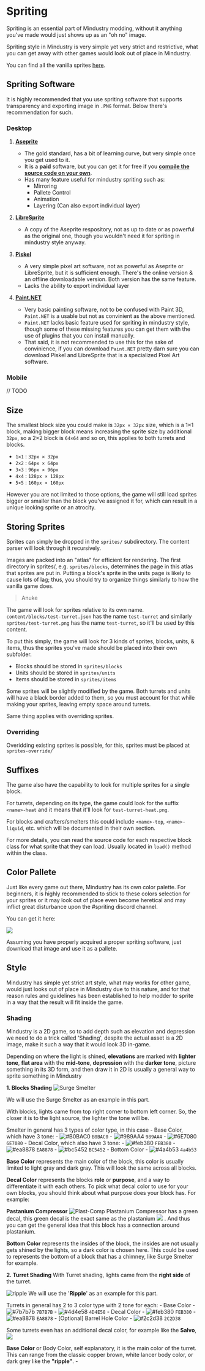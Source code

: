 # Spriting

Spriting is an essential part of Mindustry modding, without it anything you've made would just shows up as an "oh no" image.

Spriting style in Mindustry is very simple yet very strict and restrictive, what you can get away with other games would look out of place in Mindustry.

You can find all the vanilla sprites [here](https://github.com/Anuken/Mindustry/tree/master/core/assets-raw/sprites).

## Spriting Software

It is highly recommended that you use spriting software that supports transparency and exporting image in `.PNG` format. Below there's recommendation for such.

### **Desktop**
  1. **[Aseprite](https://www.aseprite.org/)**
       - The gold standard, has a bit of learning curve, but very simple once you get used to it. 
       - It is a **paid** software, but you can get it for free if you **[compile the source code on your own](https://github.com/aseprite/aseprite/blob/main/INSTALL.md#compiling)**.
       - Has many feature useful for mindustry spriting such as:
         - Mirroring
         - Pallete Control
         - Animation
         - Layering (Can also export individual layer)
  
  2. **[LibreSprite](https://libresprite.github.io/#!/)**
      - A copy of the Aseprite respository, not as up to date or as powerful as the original one, though you wouldn't need it for spriting in mindustry style anyway.
  
  3. **[Piskel](https://www.piskelapp.com/)**
      - A very simple pixel art software, not as powerful as Aseprite or LibreSprite, but it is sufficient enough. There's the online version & an offline downloadable version. Both version has the same feature.
      - Lacks the ability to export individual layer

  4. **[Paint.NET](https://www.getpaint.net/)**
      - Very basic painting software, not to be confused with Paint 3D, `Paint.NET` is a usable but not as convinient as the above mentioned.
      - `Paint.NET` lacks basic feature used for spriting in mindustry style, though some of these missing features you can get them with the use of plugins that you can install manually.
      - That said, it is not recommended to use this for the sake of convinience, if you can download `Paint.NET` pretty darn sure you can download Piskel and LibreSprite that is a specialized Pixel Art software.

### **Mobile**
// TODO


## Size
The smallest block size you could make is `32px × 32px` size, which is a 1×1 block, making bigger block means increasing the sprite size by additional `32px`, so a 2×2 block is `64×64` and so on, this applies to both turrets and blocks.
- `1×1` : `32px × 32px`
- `2×2` : `64px × 64px`
- `3×3` : `96px × 96px`
- `4×4` : `128px × 128px`
- `5×5` : `160px × 160px`

However you are not limited to those options, the game will still load sprites bigger or smaller than the block you've assigned it for, which can result in a unique looking sprite or an atrocity.

## Storing Sprites
Sprites can simply be dropped in the `sprites/` subdirectory. The content parser will look through it recursively. 

Images are packed into an "atlas" for efficient for rendering. The first directory in sprites/, e.g. `sprites/blocks`, determines the page in this atlas that sprites are put in. Putting a block's sprite in the units page is likely to cause lots of lag; thus, you should try to organize things similarly to how the vanilla game does.
> Anuke

The game will look for sprites relative to its own name. `content/blocks/test-turret.json` has the name `test-turret` and similarly `sprites/test-turret.png` has the name `test-turret`, so it'll be used by this content.

To put this simply, the game will look for 3 kinds of sprites, blocks, units, & items, thus the sprites you've made should be placed into their own subfolder.
- Blocks should be stored in `sprites/blocks`
- Units should be stored in `sprites/units`
- Items should be stored in `sprites/items`

Some sprites will be slightly modified by the game. Both turrets and units will have a black border added to them, so you must account for that while making your sprites, leaving empty space around turrets.

Same thing applies with overriding sprites.

### Overriding

Overidding existing sprites is possible, for this, sprites must be placed at `sprites-override/`

## Suffixes
The game also have the capability to look for multiple sprites for a single block.

For turrets, depending on its type, the game could look for the suffix `<name>-heat` and it means that it'll look for `test-turret-heat.png`.

For blocks and crafters/smelters this could include `<name>-top`, `<name>-liquid`, etc. which will be documented in their own section.

For more details, you can read the source code for each respective block class for what sprite that they can load. Usually located in `load()` method within the class.

## Color Pallete

Just like every game out there, Mindustry has its own color palette. For beginners, it is highly recommended to stick to these colors selection for your sprites or it may look out of place even become heretical and may inflict great disturbance upon the #spriting discord channel.

You can get it here: 

<img src="/wiki/images/spriting/pal-mindustry.png">

Assuming you have properly acquired a proper spriting software, just download that image and use it as a pallete.

## Style
Mindustry has simple yet strict art style, what may works for other game, would just looks out of place in Mindustry due to this nature, and for that reason rules and guidelines has been established to help modder to sprite in a way that the result will fit inside the game.

### Shading
Mindustry is a 2D game, so to add depth such as elevation and depression we need to do a trick called 'Shading', despite the actual asset is a 2D image, make it such a way that it would look 3D in-game.

Depending on where the light is shined, **elevations** are marked with **lighter tone**, **flat area** with the **mid-tone**, **depression** with the **darker tone**, picture something in its 3D form, and then draw it in 2D is usually a general way to sprite something in Mindustry


**1. Blocks Shading**
![Surge Smelter](https://raw.githubusercontent.com/Anuken/Mindustry/master/core/assets-raw/sprites/blocks/production/alloy-smelter.png)

We will use the Surge Smelter as an example in this part. 

With blocks, lights came from top right corner to bottom left corner. So, the closer it is to the light source, the lighter the tone will be.

Smelter in general has 3 types of color type, in this case 
	- Base Color, which have 3 tone: 
		- ![#B0BAC0](https://via.placeholder.com/15/B0BAC0/000000?text=+) `B0BAC0` 
		- ![#989AA4](https://via.placeholder.com/15/989AA4/000000?text=+) `989AA4` 
		- ![#6E7080](https://via.placeholder.com/15/6E7080/000000?text=+) `6E7080` 
	- Decal Color, which also have 3 tone:
		- ![#feb380](https://via.placeholder.com/15/feb380/000000?text=+) `FEB380` 
		- ![#ea8878](https://via.placeholder.com/15/ea8878/000000?text=+) `EA8878` 
		- ![#bc5452](https://via.placeholder.com/15/bc5452/000000?text=+) `BC5452` 
	- Bottom Color
		- ![#4a4b53](https://via.placeholder.com/15/4a4b53/000000?text=+) `4a4b53` 

**Base Color** represents the main color of the block, this color is usually limited to light gray and dark gray. This will look the same across all blocks. 

**Decal Color** represents the blocks **role** or **purpose**, and a way to differentiate it with each others. To pick what decal color to use for your own blocks, you should think about what purpose does your block has. For example:

**Pastanium Compressor**
![Plast-Comp](https://raw.githubusercontent.com/Anuken/Mindustry/master/core/assets-raw/sprites/blocks/production/plastanium-compressor.png) 
Plastanium Compressor has a green decal, this green decal is the exact same as the plastanium ![](https://raw.githubusercontent.com/Anuken/Mindustry/master/core/assets-raw/sprites/items/item-plastanium.png) . And thus you can get the general idea that this block has a connection around plastanium.

**Bottom Color** represents the insides of the block, the insides are not usually gets shined by the lights, so a dark color is chosen here. This could be used to represents the bottom of a block that has a chimney, like Surge Smelter for example.

**2. Turret Shading**
With Turret shading, lights came from the **right side** of the turret. 

![ripple](https://github.com/Anuken/Mindustry/blob/master/core/assets-raw/sprites/blocks/turrets/ripple.png?raw=true)
We will use the '**Ripple**' as an example for this part.

Turrets in general has 2 to 3 color type with 2 tone for each:
	- Base Color
		- ![#7b7b7b](https://via.placeholder.com/15/7b7b7b/000000?text=+) `7B7B7B` 
		- ![#4d4e58](https://via.placeholder.com/15/4d4e58/000000?text=+) `4D4E58` 
	- Decal Color
		- ![#feb380](https://via.placeholder.com/15/feb380/000000?text=+) `FEB380` 
		- ![#ea8878](https://via.placeholder.com/15/ea8878/000000?text=+) `EA8878` 
	- [Optional] Barrel Hole Color
		- ![#2c2d38](https://via.placeholder.com/15/2c2d38/000000?text=+) `2C2D38` 

Some turrets even has an additional decal color, for example like the **Salvo**,
![](https://github.com/Anuken/Mindustry/blob/master/core/assets-raw/sprites/blocks/turrets/salvo.png?raw=true)


**Base Color** or Body Color, self explanatory, it is the main color of the turret. This can range from the classic copper brown, white lancer body color, or dark grey like the **"ripple"**.
	- 